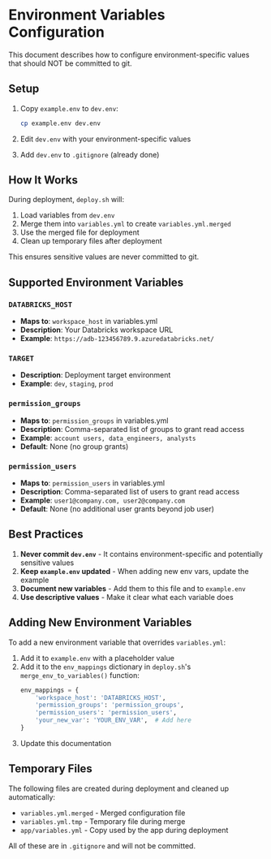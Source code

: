# Environment Variables Configuration

This document describes how to configure environment-specific values that should NOT be committed to git.

## Setup

1. Copy `example.env` to `dev.env`:
   ```bash
   cp example.env dev.env
   ```

2. Edit `dev.env` with your environment-specific values

3. Add `dev.env` to `.gitignore` (already done)

## How It Works

During deployment, `deploy.sh` will:
1. Load variables from `dev.env`
2. Merge them into `variables.yml` to create `variables.yml.merged`
3. Use the merged file for deployment
4. Clean up temporary files after deployment

This ensures sensitive values are never committed to git.

## Supported Environment Variables

### `DATABRICKS_HOST`
- **Maps to**: `workspace_host` in variables.yml
- **Description**: Your Databricks workspace URL
- **Example**: `https://adb-123456789.9.azuredatabricks.net/`

### `TARGET`
- **Description**: Deployment target environment
- **Example**: `dev`, `staging`, `prod`

### `permission_groups`
- **Maps to**: `permission_groups` in variables.yml
- **Description**: Comma-separated list of groups to grant read access
- **Example**: `account users, data_engineers, analysts`
- **Default**: None (no group grants)

### `permission_users`
- **Maps to**: `permission_users` in variables.yml
- **Description**: Comma-separated list of users to grant read access
- **Example**: `user1@company.com, user2@company.com`
- **Default**: None (no additional user grants beyond job user)

## Best Practices

1. **Never commit `dev.env`** - It contains environment-specific and potentially sensitive values
2. **Keep `example.env` updated** - When adding new env vars, update the example
3. **Document new variables** - Add them to this file and to `example.env`
4. **Use descriptive values** - Make it clear what each variable does

## Adding New Environment Variables

To add a new environment variable that overrides `variables.yml`:

1. Add it to `example.env` with a placeholder value
2. Add it to the `env_mappings` dictionary in `deploy.sh`'s `merge_env_to_variables()` function:
   ```python
   env_mappings = {
       'workspace_host': 'DATABRICKS_HOST',
       'permission_groups': 'permission_groups',
       'permission_users': 'permission_users',
       'your_new_var': 'YOUR_ENV_VAR',  # Add here
   }
   ```
3. Update this documentation

## Temporary Files

The following files are created during deployment and cleaned up automatically:
- `variables.yml.merged` - Merged configuration file
- `variables.yml.tmp` - Temporary file during merge
- `app/variables.yml` - Copy used by the app during deployment

All of these are in `.gitignore` and will not be committed.

